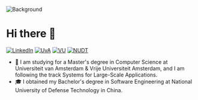 ![Background](https://github.com/hanqihua01/hanqihua01/assets/71539600/a764282a-9e60-42cb-a616-ee3ed04c1408)

# Hi there 👋
[![LinkedIn](https://img.shields.io/badge/LinkedIn-0b66c2?logo=linkedin)](https://github.com/YourUsername/YourRepository)
[![UvA](https://img.shields.io/badge/UvA-1e1d21)](https://www.uva.nl/en)
[![VU](https://img.shields.io/badge/VU-0289cf)](https://vu.nl/en)
[![NUDT](https://img.shields.io/badge/NUDT-035743)](https://www.nudt.edu.cn/)

- 🏫 I am studying for a Master's degree in Computer Science at Universiteit van Amsterdam & Vrije Universiteit Amsterdam, and I am following the track Systems for Large-Scale Applications.
- 🎓 I obtained my Bachelor's degree in Software Engineering at National University of Defense Technology in China.
